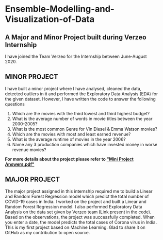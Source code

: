 # Ensemble-Modelling-and-Visualization-of-Data
## A Major and Minor Project built during Verzeo Internship

I have joined the Team Verzeo for the Internship between June-August 2020. 

## MINOR PROJECT

I have built a minor project where I have analysed, cleaned the data, detected outliers in it and performed the Exploratory Data Analysis (EDA) for the given dataset. However, I have written the code to answer the following questions 

1) Which are the movies with the third lowest and third highest budget?
2) What is the average number of words in movie titles between the year 2000-2005?
3) What is the most common Genre for Vin Diesel & Emma Watson movies?
4) Which are the movies with most and least earned revenue?
5) What is the average runtime of movies in the year 2006?
6) Name any 3 production companies which have invested money in worse revenue movies?

**For more details about the project please refer to [**"Mini Project Answers.pdf"**][1]**

[1]: https://github.com/anirudhjak06/Ensemble-Modelling-and-Visualization-of-Data/blob/main/ML-MINI-PROJECT/Mini%20Project%20Answers.pdf "Title"

## MAJOR PROJECT

The major project assigned in this internship required me to build a Linear and Random Forest Regression model which predict the total number of COVID-19 cases in India. I worked on the project and built a Linear and Random Forest Regression model. I also performed Exploratory Data Analysis on the data set given by Verzeo team (Link present in the code). Based on the observations, the project was successfully completed. When you enter a date, the model predicts the total cases of Corona virus in India. This is my first project based on Machine Learning. Glad to share it on GitHub as my contribution to open source.